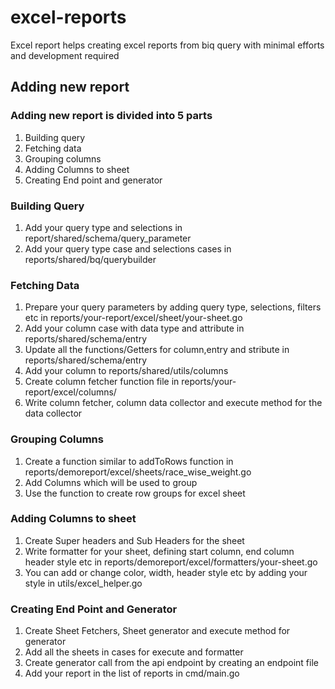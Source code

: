 # excel-reports
Excel report helps creating excel reports from biq query with minimal efforts and development required

## Adding new report

### Adding new report is divided into 5 parts
1. Building query
2. Fetching data
3. Grouping columns
4. Adding Columns to sheet
5. Creating End point and generator

### Building Query
1. Add your query type and selections in report/shared/schema/query_parameter
2. Add your query type case and selections cases in reports/shared/bq/querybuilder

### Fetching Data
1. Prepare your query parameters by adding query type, selections, filters etc in reports/your-report/excel/sheet/your-sheet.go
1. Add your column case with data type and attribute in reports/shared/schema/entry
2. Update all the functions/Getters for column,entry and stribute in reports/shared/schema/entry
3. Add your column to reports/shared/utils/columns
4. Create column fetcher function file in reports/your-report/excel/columns/
5. Write column fetcher, column data collector and execute method for the data collector

### Grouping Columns
1. Create a function similar to addToRows function in reports/demoreport/excel/sheets/race_wise_weight.go
2. Add Columns which will be used to group
3. Use the function to create row groups for excel sheet

### Adding Columns to sheet
1. Create Super headers and Sub Headers for the sheet
2. Write formatter for your sheet, defining start column, end column header style etc in reports/demoreport/excel/formatters/your-sheet.go
3. You can add or change color, width, header style etc by adding your style in utils/excel_helper.go

### Creating End Point and Generator
1. Create Sheet Fetchers, Sheet generator and execute method for generator
2. Add all the sheets in cases for execute and formatter
3. Create generator call from the api endpoint by creating an endpoint file
4. Add your report in the list of reports in cmd/main.go
